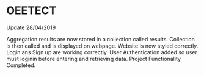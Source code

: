 # OEETECT
Update 28/04/2019

Aggregation results are now stored in a collection called results.
Collection is then called and is displayed on webpage.
Website is now styled correctly.
Login ans Sign up are working correctly.
User Authentication added so user must loginin before entering and retrieving data.
Project Functionality Completed.

